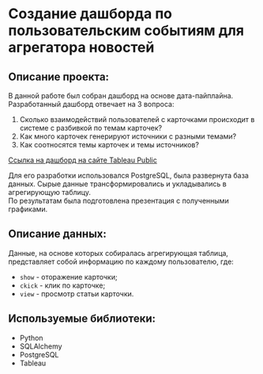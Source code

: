 # Создание дашборда по пользовательским событиям для агрегатора новостей
## Описание проекта:
В данной работе был собран дашборд на основе дата-пайплайна. Разработанный дашборд отвечает на 3 вопроса:  
1. Сколько взаимодействий пользователей с карточками происходит в системе с разбивкой по темам карточек?
2. Как много карточек генерируют источники с разными темами?
3. Как соотносятся темы карточек и темы источников?

[Ссылка на дашборд на сайте Tableau Public](https://public.tableau.com/profile/igor4147#!/vizhome/yandex_zen_16055320912720/sheet4?publish=yes)

Для его разработки использовался PostgreSQL, была развернута база данных. Сырые данные трансформировались и укладывались в агрегирующую таблицу.  
По результатам была подготовлена презентация с полученными графиками.  
## Описание данных:
Данные, на основе которых собиралась агрегирующая таблица, представляет собой информацию по каждому пользователю, где:
- `show` - оторажение карточки;
- `ckick` - клик по карточке;
- `view` - просмотр статьи карточки.
## Используемые библиотеки:
- Python
- SQLAlchemy
- PostgreSQL
- Tableau
